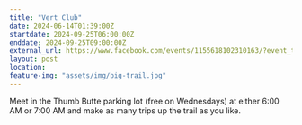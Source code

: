 ```yaml
---
title: "Vert Club"
date: 2024-06-14T01:39:00Z
startdate: 2024-09-25T06:00:00Z
enddate: 2024-09-25T09:00:00Z
external_url: https://www.facebook.com/events/1155618102310163/?event_time_id=1155618145643492
layout: post
location: 
feature-img: "assets/img/big-trail.jpg"
---
```


Meet in the Thumb Butte parking lot (free on Wednesdays) at either 6&#58;00 AM or 7&#58;00 AM and make as many trips up the trail as you like.<br>
  <br>
  

